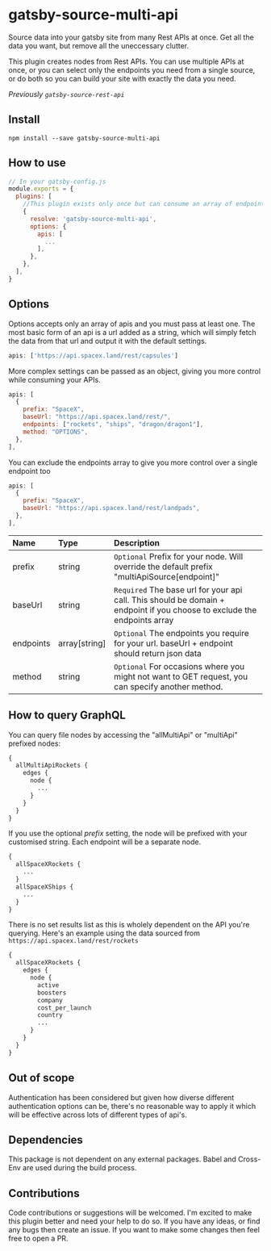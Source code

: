 # gatsby-source-multi-api

Source data into your gatsby site from many Rest APIs at once. Get all the data you want, but remove all the uneccessary clutter.

This plugin creates nodes from Rest APIs. You can use multiple APIs at once, or you can select only the endpoints you need from a single source, or do both so you can build your site with exactly the data you need.

_Previously `gatsby-source-rest-api`_

## Install

`npm install --save gatsby-source-multi-api`

## How to use

```js
// In your gatsby-config.js
module.exports = {
  plugins: [
    //This plugin exists only once but can consume an array of endpoints
    {
      resolve: 'gatsby-source-multi-api',
      options: {
        apis: [
          ...
        ],
      },
    },
  ],
}
```

## Options

Options accepts only an array of apis and you must pass at least one. The most basic form of an api is a url added as a string, which will simply fetch the data from that url and output it with the default settings.

```js
apis: ['https://api.spacex.land/rest/capsules']
```

More complex settings can be passed as an object, giving you more control while consuming your APIs.

```js
apis: [
  {
    prefix: "SpaceX",
    baseUrl: "https://api.spacex.land/rest/",
    endpoints: ["rockets", "ships", "dragon/dragon1"],
    method: "OPTIONS",
  },
],
```

You can exclude the endpoints array to give you more control over a single endpoint too

```js
apis: [
  {
    prefix: "SpaceX",
    baseUrl: "https://api.spacex.land/rest/landpads",
  },
],
```

| **Name**  | **Type**      | **Description**                                                                                                          |
| :-------- | :------------ | :----------------------------------------------------------------------------------------------------------------------- |
| prefix    | string        | `Optional` Prefix for your node. Will override the default prefix "multiApiSource[endpoint]"                             |
| baseUrl   | string        | `Required` The base url for your api call. This should be domain + endpoint if you choose to exclude the endpoints array |
| endpoints | array[string] | `Optional` The endpoints you require for your url. baseUrl + endpoint should return json data                            |
| method    | string        | `Optional` For occasions where you might not want to GET request, you can specify another method.                        |

## How to query GraphQL

You can query file nodes by accessing the "allMultiApi" or "multiApi" prefixed nodes:

```graphql
{
  allMultiApiRockets {
    edges {
      node {
        ...
      }
    }
  }
}
```

If you use the optional _prefix_ setting, the node will be prefixed with your customised string. Each endpoint will be a separate node.

```graphql
{
  allSpaceXRockets {
    ...
  }
  allSpaceXShips {
    ...
  }
}
```

There is no set results list as this is wholely dependent on the API you're querying. Here's an example using the data sourced from `https://api.spacex.land/rest/rockets`

```graphql
{
  allSpaceXRockets {
    edges {
      node {
        active
        boosters
        company
        cost_per_launch
        country
        ...
      }
    }
  }
}
```

## Out of scope

Authentication has been considered but given how diverse different authentication options can be, there's no reasonable way to apply it which will be effective across lots of different types of api's.

## Dependencies

This package is not dependent on any external packages.
Babel and Cross-Env are used during the build process.

## Contributions

Code contributions or suggestions will be welcomed. I'm excited to make this plugin better and need your help to do so. If you have any ideas, or find any bugs then create an issue. If you want to make some changes then feel free to open a PR.
